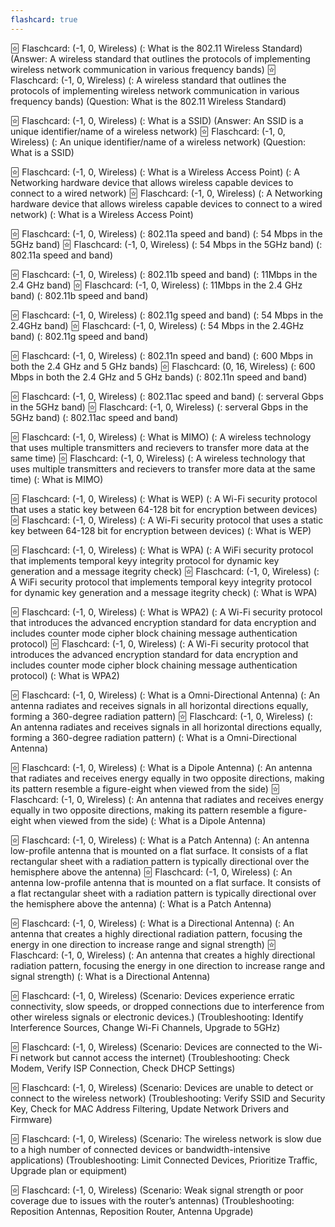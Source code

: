 ```yaml
---
flashcard: true
---
```



🃟 Flaschcard: (-1, 0, Wireless) (: What is the 802.11 Wireless Standard) (Answer: A wireless standard that outlines the protocols of implementing wireless network communication  in various frequency bands)
🃟 Flaschcard: (-1, 0, Wireless) (: A wireless standard that outlines the protocols of implementing wireless network communication  in various frequency bands) (Question: What is the 802.11 Wireless Standard)

🃟 Flaschcard: (-1, 0, Wireless) (: What is a SSID) (Answer: An SSID is a unique identifier/name of a wireless network)
🃟 Flaschcard: (-1, 0, Wireless) (: An unique identifier/name of a wireless network) (Question: What is a SSID)

🃟 Flaschcard: (-1, 0, Wireless) (: What is a Wireless Access Point) (: A Networking hardware device that allows wireless capable devices to connect to a wired network)
🃟 Flaschcard: (-1, 0, Wireless) (: A Networking hardware device that allows wireless capable devices to connect to a wired network) (: What is a Wireless Access Point)

🃟 Flaschcard: (-1, 0, Wireless) (: 802.11a speed and band) (: 54 Mbps in the 5GHz band)
🃟 Flaschcard: (-1, 0, Wireless) (: 54 Mbps in the 5GHz band) (: 802.11a speed and band)

🃟 Flaschcard: (-1, 0, Wireless) (: 802.11b speed and band) (: 11Mbps in the 2.4 GHz band)
🃟 Flaschcard: (-1, 0, Wireless) (: 11Mbps in the 2.4 GHz band) (: 802.11b speed and band)

🃟 Flaschcard: (-1, 0, Wireless) (: 802.11g speed and band) (: 54 Mbps in the 2.4GHz band)
🃟 Flaschcard: (-1, 0, Wireless) (: 54 Mbps in the 2.4GHz band) (: 802.11g speed and band)

🃟 Flaschcard: (-1, 0, Wireless) (: 802.11n speed and band) (: 600 Mbps in both the 2.4 GHz and 5 GHz bands)
🃟 Flaschcard: (0, 16, Wireless) (: 600 Mbps in both the 2.4 GHz and 5 GHz bands) (: 802.11n speed and band)

🃟 Flaschcard: (-1, 0, Wireless) (: 802.11ac speed and band) (: serveral Gbps in the 5GHz band)
🃟 Flaschcard: (-1, 0, Wireless) (: serveral Gbps in the 5GHz band) (: 802.11ac speed and band)

🃟 Flaschcard: (-1, 0, Wireless) (: What is MIMO) (: A wireless technology that uses multiple transmitters and recievers to transfer more data at the same time)
🃟 Flaschcard: (-1, 0, Wireless) (: A wireless technology that uses multiple transmitters and recievers to transfer more data at the same time) (: What is MIMO)

🃟 Flaschcard: (-1, 0, Wireless) (: What is WEP) (: A Wi-Fi security protocol that uses a static key between 64-128 bit for encryption between devices)
🃟 Flaschcard: (-1, 0, Wireless) (: A Wi-Fi security protocol that uses a static key between 64-128 bit for encryption between devices) (: What is WEP)

🃟 Flaschcard: (-1, 0, Wireless) (: What is WPA) (: A WiFi security protocol that implements  temporal keyy integrity protocol for dynamic key generation and a message itegrity check)
🃟 Flaschcard: (-1, 0, Wireless) (: A WiFi security protocol that implements  temporal keyy integrity protocol for dynamic key generation and a message itegrity check) (: What is WPA)

🃟 Flaschcard: (-1, 0, Wireless) (: What is WPA2) (: A Wi-Fi security protocol that introduces the advanced encryption standard for data encryption and includes counter mode cipher block chaining message authentication protocol)
🃟 Flaschcard: (-1, 0, Wireless) (: A Wi-Fi security protocol that introduces the advanced encryption standard for data encryption and includes counter mode cipher block chaining message authentication protocol) (: What is WPA2)

🃟 Flaschcard: (-1, 0, Wireless) (: What is a Omni-Directional Antenna) (: An antenna radiates and receives signals in all horizontal directions equally, forming a 360-degree radiation pattern)
🃟 Flaschcard: (-1, 0, Wireless) (: An antenna radiates and receives signals in all horizontal directions equally, forming a 360-degree radiation pattern) (: What is a Omni-Directional Antenna)

🃟 Flaschcard: (-1, 0, Wireless) (: What is a Dipole Antenna) (: An antenna that radiates and receives energy equally in two opposite directions, making its pattern resemble a figure-eight when viewed from the side)
🃟 Flaschcard: (-1, 0, Wireless) (: An antenna that radiates and receives energy equally in two opposite directions, making its pattern resemble a figure-eight when viewed from the side) (: What is a Dipole Antenna)

🃟 Flaschcard: (-1, 0, Wireless) (: What is a Patch Antenna) (: An antenna low-profile antenna that is mounted on a flat surface. It consists of a flat rectangular sheet with a radiation pattern is typically directional over the hemisphere above the antenna)
🃟 Flaschcard: (-1, 0, Wireless) (: An antenna low-profile antenna that is mounted on a flat surface. It consists of a flat rectangular sheet with a radiation pattern is typically directional over the hemisphere above the antenna) (: What is a Patch Antenna)

🃟 Flaschcard: (-1, 0, Wireless) (: What is a Directional Antenna) (: An antenna that creates a highly directional radiation pattern, focusing the energy in one direction to increase range and signal strength)
🃟 Flaschcard: (-1, 0, Wireless) (: An antenna that creates a highly directional radiation pattern, focusing the energy in one direction to increase range and signal strength) (: What is a Directional Antenna)

🃟 Flaschcard: (-1, 0, Wireless) (Scenario: Devices experience erratic connectivity, slow speeds, or dropped connections due to interference from other wireless signals or electronic devices.) (Troubleshooting: Identify Interference Sources, Change Wi-Fi Channels, Upgrade to 5GHz)

🃟 Flaschcard: (-1, 0, Wireless) (Scenario: Devices are connected to the Wi-Fi network but cannot access the internet) (Troubleshooting: Check Modem, Verify ISP Connection, Check DHCP Settings)

🃟 Flaschcard: (-1, 0, Wireless) (Scenario: Devices are unable to detect or connect to the wireless network) (Troubleshooting: Verify SSID and Security Key, Check for MAC Address Filtering, Update Network Drivers and Firmware)

🃟 Flaschcard: (-1, 0, Wireless) (Scenario: The wireless network is slow due to a high number of connected devices or bandwidth-intensive applications) (Troubleshooting: Limit Connected Devices, Prioritize Traffic, Upgrade plan or equipment)

🃟 Flaschcard: (-1, 0, Wireless) (Scenario: Weak signal strength or poor coverage due to issues with the router’s antennas) (Troubleshooting: Reposition Antennas, Reposition Router, Antenna Upgrade)

